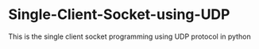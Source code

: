 # Single-Client-Socket-using-UDP
This is the single client socket programming using UDP protocol in python

